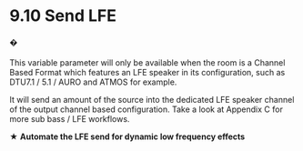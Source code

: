 # 9.10 Send LFE

#### �

This variable parameter will only be available when the room is a Channel Based
Format which features an LFE speaker in its configuration, such as DTU7.1 / 5.1 /
AURO and ATMOS for example.

It will send an amount of the source into the dedicated LFE speaker channel of the
output channel based configuration. Take a look at Appendix C for more sub bass /
LFE workflows.

★ **Automate the LFE send for dynamic low frequency effects**

